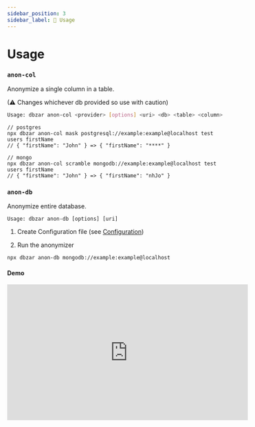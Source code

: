 ```yaml
---
sidebar_position: 3
sidebar_label: 👻 Usage
---
```


# Usage

### `anon-col`

Anonymize a single column in a table.

(⚠ Changes whichever db provided so use with caution)

```bash
Usage: dbzar anon-col <provider> [options] <uri> <db> <table> <column>
```

```
// postgres
npx dbzar anon-col mask postgresql://example:example@localhost test users firstName
// { "firstName": "John" } => { "firstName": "****" }

// mongo
npx dbzar anon-col scramble mongodb://example:example@localhost test users firstName
// { "firstName": "John" } => { "firstName": "nhJo" }
```

### `anon-db`

Anonymize entire database.

```
Usage: dbzar anon-db [options] [uri]
```

1. Create Configuration file (see [Configuration](#-configuration))

2. Run the anonymizer

```
npx dbzar anon-db mongodb://example:example@localhost
```

#### Demo

<iframe width="560" height="315" src="https://www.youtube.com/embed/zdowhmstYgY" title="YouTube video player" frameborder="0" allow="accelerometer; autoplay; clipboard-write; encrypted-media; gyroscope; picture-in-picture" allowfullscreen></iframe>
